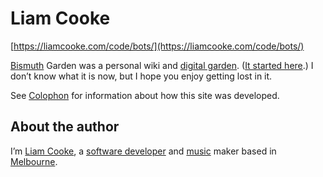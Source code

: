 # Liam Cooke

[https://liamcooke.com/code/bots/](https://liamcooke.com/code/bots/)

[Bismuth](https://bismuth.garden/bismuth) Garden was a personal wiki and [digital garden](https://bismuth.garden/digital-garden). ([It started here](https://bismuth.garden/2020/09/sowing-seeds).) I don’t know what it is now, but I hope you enjoy getting lost in it.

See [Colophon](https://bismuth.garden/colophon) for information about how this site was developed.

## About the author

I’m [Liam Cooke](https://liamcooke.com/about/me/), a [software developer](https://bismuth.garden/software-dev) and [music](https://bismuth.garden/music) maker based in [Melbourne](https://bismuth.garden/melbourne).